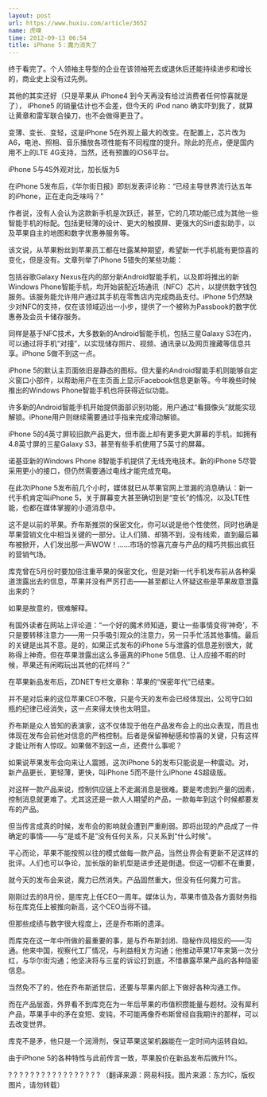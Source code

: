 ```yaml
---
layout: post
url: https://www.huxiu.com/article/3652
name: 虎嗅
time: 2012-09-13 06:54
title: iPhone 5：魔力消失了
---
```

终于看完了。个人领袖主导型的企业在该领袖死去或退休后还能持续进步和增长的，商业史上没有过先例。

其他的其实还好（只是苹果从 iPhone4 到今天再没有给过消费者任何惊喜就是了）， iPhone5 的销量估计也不会差，但今天的 iPod nano 确实吓到我了，就算让黄章和雷军联合操刀，也不会做得更丑了。

变薄、变长、变轻，这是iPhone 5在外观上最大的改变。在配置上，芯片改为A6，电池、照相、音乐播放各项性能有不同程度的提升。除此的亮点，便是国内用不上的LTE 4G支持，当然，还有预置的iOS6平台。

iPhone 5与4S外观对比，加长版为5

在iPhone 5发布后，《华尔街日报》即刻发表评论称：“已经主导世界流行达五年的iPhone，正在走向乏味吗？”

作者说，没有人会认为这款新手机是次跃迁，甚至，它的几项功能已成为其他一些智能手机的标配。包括更轻薄的设计、更大的触摸屏、更强大的Siri虚拟助手，以及苹果自主的地图和数字优惠券服务等。

该文说，从苹果粉丝到苹果员工都在吐露某种期望，希望新一代手机能有更惊喜的变化，但是没有。文章列举了iPhone 5错失的某些功能：

包括谷歌Galaxy Nexus在内的部分新Android智能手机，以及即将推出的新Windows Phone智能手机，均开始装配近场通讯（NFC）芯片，以提供数字钱包服务。该服务能允许用户通过其手机在零售店内完成商品支付。iPhone 5仍然缺少对NFC的支持，仅在该领域迈出一小步，提供了一个被称为Passbook的数字优惠券及会员卡储存服务。

同样是基于NFC技术，大多数新的Android智能手机，包括三星Galaxy S3在内，可以通过将手机“对撞”，以实现储存照片、视频、通讯录以及网页搜藏等信息共享。iPhone 5做不到这一点。

iPhone 5的默认主页面依旧是静态的图标。但大量的Android智能手机则能够自定义窗口小部件，以帮助用户在主页面上显示Facebook信息更新等。今年晚些时候推出的Windows Phone智能手机也将获得近似功能。

许多新的Android智能手机开始提供面部识别功能，用户通过“看摄像头”就能实现解锁。iPhone用户则继续需要通过手指来完成滑动解锁。

iPhone 5的4英寸屏较旧款产品更大，但市面上却有更多更大屏幕的手机，如拥有4.8英寸屏的三星Galaxy S3，甚至有些手机使用了5英寸的屏幕。

诺基亚新的Windows Phone 8智能手机提供了无线充电技术。新的iPhone 5尽管采用更小的接口，但仍然需要通过电线才能完成充电。

在此次iPhone 5发布前几个小时，媒体就已从苹果官网上泄漏的消息确认：新一代手机肯定叫iPhone 5，关于屏幕变大甚至确切到是“变长”的情况，以及LTE性能，也都在媒体掌握的小道消息中。

这不是以前的苹果。乔布斯推崇的保密文化，你可以说是他个性使然，同时也确是苹果营销文化中相当关键的一部分。让人们猜、却猜不到，没有线索，直到最后幕布被掀开，人们发出那一声WOW！……市场的惊喜亢奋与产品的精巧共振出疯狂的营销气场。

库克曾在5月份时要加倍注重苹果的保密文化，但是对新一代手机发布前从各种渠道泄露出去的信息，苹果并没有严厉打击——甚至都让人怀疑这些是苹果故意泄露出来的？

如果是故意的，很难解释。

有国外读者在网站上评论道：“一个好的魔术师知道，要让一些事情变得‘神奇’，不只是要转移注意力——用一只手吸引观众的注意力，另一只手忙活其他事情。最后的关键是出其不意。是的，如果正式发布的iPhone 5与泄露的信息差别很大，就称得上神奇。但在苹果泄露出这么多逼真的iPhone 5信息、让人应接不暇的时候，苹果还有闲暇玩出其他的花样吗？”

在苹果新品发布后，ZDNET专栏文章称：苹果的“保密年代”已结束。

并不是对后来的这位苹果CEO不敬，只是今天的发布会已经体现出，公司守口如瓶的纪律已经消失，这一点来得太快也太明显。

乔布斯是众人皆知的表演家，这不仅体现于他在产品发布会上的出众表现，而且也体现在发布会前他对信息的严格控制。后者是保留神秘感和惊喜的关键，只有这样才能让所有人惊叹。如果做不到这一点，还费什么事呢？

如果说苹果发布会向来让人震撼，这次iPhone 5的发布只能说是一种震动。对，新产品更长，更轻薄，更快，叫iPhone 5而不是什么iPhone 4S超级版。

对这样一款产品来说，控制供应链上不走漏消息是很难。要是考虑到产量的因素，控制消息就更难了。尤其这还是一款人人期望的产品，一款每年到这个时候都要发布的产品。

但当传言成真的时候，发布会的影响就会遭到严重削弱。即将出现的产品成了一件确定的事情——与“是或不是”没有任何关系，只关系到“什么时候”。

平心而论，苹果不能按照以往的模式做每一款产品，当然业界会有更新不足这样的批评。人们也可以争论，加长版的新机型是进步还是倒退。但这一切都不在重要，

就今天的发布会来说，魔力已然消失。产品固然重大，但没有任何魔力可言。

刚刚过去的8月份，是库克上任CEO一周年。媒体认为，苹果市值及各方面财务指标在库克任上被推向新高，这个CEO当得不错。

但那些成绩与数字很大程度上，还是乔布斯的遗泽。

而库克在这一年中所做的最重要的事，是与乔布斯封闭、隐秘作风相反的——沟通。他来中国，视察代工厂情况，与利益相关方沟通；他推动苹果17年来第一次分红，与华尔街沟通；他坚决将与三星的诉讼打到底，不惜暴露苹果产品的各种隐密信息。

当然免不了的，他在乔布斯逝世后，还要与苹果内部上下做好各种沟通工作。

而在产品层面，外界看不到库克在为一年后苹果的市值积攒能量与题材。没有犀利产品，苹果手中的矛在变短、变钝，不可能再像乔布斯曾经自我期许的那样，可以去改变世界。

库克不是矛，他只是一个润滑剂，保证苹果这架机器能在一定时间内运转自如。

由于iPhone 5的各种特性与此前传言一致，苹果股价在新品发布后微升1%。

? ? ? ? ? ? ? ? ? ? ? ? ? ? ? ? ? （翻译来源：网易科技。图片来源：东方IC，版权图片，请勿转载）

